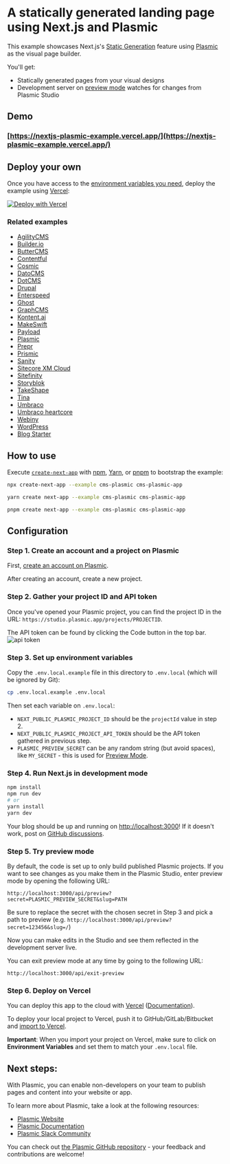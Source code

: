 # A statically generated landing page using Next.js and Plasmic

This example showcases Next.js's [Static Generation](https://nextjs.org/docs/basic-features/pages) feature using [Plasmic](https://www.plasmic.app/) as the visual page builder.

You'll get:

- Statically generated pages from your visual designs
- Development server on [preview mode](https://nextjs.org/docs/advanced-features/preview-mode) watches for changes from Plasmic Studio

## Demo

### [https://nextjs-plasmic-example.vercel.app/](https://nextjs-plasmic-example.vercel.app/)

## Deploy your own

Once you have access to the [environment variables you need](#step-3-set-up-environment-variables), deploy the example using [Vercel](https://vercel.com?utm_source=github&utm_medium=readme&utm_campaign=next-example):

[![Deploy with Vercel](https://vercel.com/button)](https://vercel.com/new/clone?repository-url=https%3A%2F%2Fgithub.com%2Fvercel%2Fnext.js%2Ftree%2Fcanary%2Fexamples%2Fcms-plasmic&env=NEXT_PUBLIC_PLASMIC_PROJECT_ID,NEXT_PUBLIC_PLASMIC_PROJECT_API_TOKEN,PLASMIC_PREVIEW_SECRET&envDescription=Required%20to%20connect%20the%20app%20with%20Plasmic&envLink=https%3A%2F%2Fgithub.com%2Fvercel%2Fnext.js%2Ftree%2Fcanary%2Fexamples%2Fcms-plasmic)

### Related examples

- [AgilityCMS](/examples/cms-agilitycms)
- [Builder.io](/examples/cms-builder-io)
- [ButterCMS](/examples/cms-buttercms)
- [Contentful](/examples/cms-contentful)
- [Cosmic](/examples/cms-cosmic)
- [DatoCMS](/examples/cms-datocms)
- [DotCMS](/examples/cms-dotcms)
- [Drupal](/examples/cms-drupal)
- [Enterspeed](/examples/cms-enterspeed)
- [Ghost](/examples/cms-ghost)
- [GraphCMS](/examples/cms-graphcms)
- [Kontent.ai](/examples/cms-kontent-ai)
- [MakeSwift](/examples/cms-makeswift)
- [Payload](/examples/cms-payload)
- [Plasmic](/examples/cms-plasmic)
- [Prepr](/examples/cms-prepr)
- [Prismic](/examples/cms-prismic)
- [Sanity](/examples/cms-sanity)
- [Sitecore XM Cloud](/examples/cms-sitecore-xmcloud)
- [Sitefinity](/examples/cms-sitefinity)
- [Storyblok](/examples/cms-storyblok)
- [TakeShape](/examples/cms-takeshape)
- [Tina](/examples/cms-tina)
- [Umbraco](/examples/cms-umbraco)
- [Umbraco heartcore](/examples/cms-umbraco-heartcore)
- [Webiny](/examples/cms-webiny)
- [WordPress](/examples/cms-wordpress)
- [Blog Starter](/examples/blog-starter)

## How to use

Execute [`create-next-app`](https://github.com/vercel/next.js/tree/canary/packages/create-next-app) with [npm](https://docs.npmjs.com/cli/init), [Yarn](https://yarnpkg.com/lang/en/docs/cli/create/), or [pnpm](https://pnpm.io) to bootstrap the example:

```bash
npx create-next-app --example cms-plasmic cms-plasmic-app
```

```bash
yarn create next-app --example cms-plasmic cms-plasmic-app
```

```bash
pnpm create next-app --example cms-plasmic cms-plasmic-app
```

## Configuration

### Step 1. Create an account and a project on Plasmic

First, [create an account on Plasmic](https://studio.plasmic.app/).

After creating an account, create a new project.

### Step 2. Gather your project ID and API token

Once you've opened your Plasmic project, you can find the project ID in the URL: `https://studio.plasmic.app/projects/PROJECTID`.

The API token can be found by clicking the Code button in the top bar.
![api token](https://www.plasmic.app/blog/static/images/plasmicflix/08-api-token.png)

### Step 3. Set up environment variables

Copy the `.env.local.example` file in this directory to `.env.local` (which will be ignored by Git):

```bash
cp .env.local.example .env.local
```

Then set each variable on `.env.local`:

- `NEXT_PUBLIC_PLASMIC_PROJECT_ID` should be the `projectId` value in step 2.
- `NEXT_PUBLIC_PLASMIC_PROJECT_API_TOKEN` should be the API token gathered in previous step.
- `PLASMIC_PREVIEW_SECRET` can be any random string (but avoid spaces), like `MY_SECRET` - this is used for [Preview Mode](https://nextjs.org/docs/advanced-features/preview-mode).

### Step 4. Run Next.js in development mode

```bash
npm install
npm run dev
# or
yarn install
yarn dev
```

Your blog should be up and running on [http://localhost:3000](http://localhost:3000)! If it doesn't work, post on [GitHub discussions](https://github.com/vercel/next.js/discussions).

### Step 5. Try preview mode

By default, the code is set up to only build published Plasmic projects.
If you want to see changes as you make them in the Plasmic Studio, enter preview mode by opening the following URL:

```
http://localhost:3000/api/preview?secret=PLASMIC_PREVIEW_SECRET&slug=PATH
```

Be sure to replace the secret with the chosen secret in Step 3 and pick a path to preview (e.g. `http://localhost:3000/api/preview?secret=123456&slug=/`)

Now you can make edits in the Studio and see them reflected in the development server live.

You can exit preview mode at any time by going to the following URL:

```
http://localhost:3000/api/exit-preview
```

### Step 6. Deploy on Vercel

You can deploy this app to the cloud with [Vercel](https://vercel.com?utm_source=github&utm_medium=readme&utm_campaign=next-example) ([Documentation](https://nextjs.org/docs/deployment)).

To deploy your local project to Vercel, push it to GitHub/GitLab/Bitbucket and [import to Vercel](https://vercel.com/new?utm_source=github&utm_medium=readme&utm_campaign=next-example).

**Important**: When you import your project on Vercel, make sure to click on **Environment Variables** and set them to match your `.env.local` file.

## Next steps:

With Plasmic, you can enable non-developers on your team to publish pages and content into your website or app.

To learn more about Plasmic, take a look at the following resources:

- [Plasmic Website](https://www.plasmic.app/)
- [Plasmic Documentation](https://docs.plasmic.app/learn/)
- [Plasmic Slack Community](https://www.plasmic.app/slack)

You can check out [the Plasmic GitHub repository](https://github.com/plasmicapp/plasmic) - your feedback and contributions are welcome!
